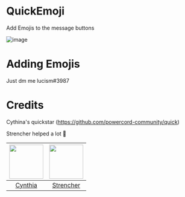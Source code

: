 # QuickEmoji

Add Emojis to the message buttons 

![image](https://user-images.githubusercontent.com/105166639/172046128-17b681c5-ca9a-48d5-b8d1-c78723306ed4.png)


# Adding Emojis

Just dm me lucism#3987


# Credits

Cythina's quickstar (https://github.com/powercord-community/quick)

Strencher helped a lot 💖

|<a href="https://github.com/cyyynthia"><img src="https://avatars.githubusercontent.com/u/9999055?v=4" width="90px" height="90px"></a>|<a href="https://github.com/Strencher"><img src="https://avatars.githubusercontent.com/u/46447572?v=4" width="90px" height="90px"></a>|
|:-:|:-:|
|[Cynthia](https://github.com/cyyynthia)|[Strencher](https://github.com/Strencher)|
